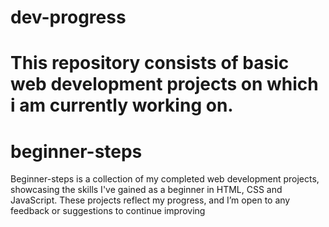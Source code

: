 
# dev-progress
This repository consists of basic web development projects on which i am currently working on.
=======
# beginner-steps
Beginner-steps is a collection of my completed web development projects, showcasing the skills I've gained as a beginner in HTML, CSS and JavaScript. These projects reflect my progress, and I’m open to any feedback or suggestions to continue improving
